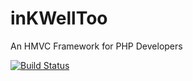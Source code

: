 inKWellToo
==========

An HMVC Framework for PHP Developers

[![Build Status](https://travis-ci.org/dotink/inKWellToo.png?branch=master)](https://travis-ci.org/dotink/inKWellToo)
